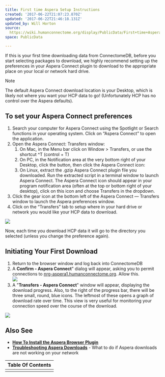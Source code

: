 ```yaml
---
title: First time Aspera Setup Instructions
created: '2017-06-22T21:07:23.870Z'
updated: '2017-06-22T21:46:18.131Z'
updated_by: Will Horton
source: 
  https://wiki.humanconnectome.org/display/PublicData/First+time+Aspera+Setup+Instructions
space: PublicData

---
```

If this is your first time downloading data from ConnectomeDB, before you start selecting packages to download, we highly recommend setting up the preferences in your Aspera Connect plugin to download to the appropriate  
 place on your local or network hard drive. 

> [!note]
> The default Aspera Connect download location is your Desktop, which is likely not where you want your HCP data to go! (Unfortunately HCP has no control over the Aspera defaults).
> 
## To set your Aspera Connect preferences

1. Search your computer for Aspera Connect using the Spotlight or Search functions in your operating system. Click on “Aspera Connect” to open the application.
2. Open the Aspera Connect: Transfers window:
	1. On Mac, in the Menu bar click on Window > Transfers, or use the shortcut ^T (control + T)
	2. On PC, in the Notification area at the very bottom right of your Desktop, click the button, then click the Aspera Connect icon:
	3. On Linux, extract the .gzip Aspera Connect plugin file you downloaded. Run the extracted script in a terminal window to launch Aspera Connect. The Aspera Connect icon should appear in your program notification area (often at the top or bottom right of your desktop), click on this icon and choose Transfers in the dropdown.
3. Click the gear icon at the bottom left of the Aspera Connect — Transfers window to launch the Aspera preferences window.
4. Click on the “Transfers” tab to setup where in your hard drive or network you would like your HCP data to download.

 ![](http://devadmin.humanconnectome.org/img/tutorial/Aspera-instructions/aspera-perferences.jpg)   


Now, each time you download HCP data it will go to the directory you selected (unless you change the preference again). 

## Initiating Your First Download

1. Return to the browser window and log back into ConnectomeDB
2. A **Confirm - Aspera Connect**" dialog will appear, asking you to permit connections to [nrg-aspera1.humanconnectome.org](http://nrg-aspera1.humanconnectome.org). Allow this.  
 ![](http://devadmin.humanconnectome.org/img/tutorial/Aspera-instructions/aspera-confirm-connect.png)
3. A "**Transfers - Aspera Connect**" window will appear, displaying the download progress. Also, to the right of the progress bar, there will be three small, round, blue icons. The leftmost of these opens a graph of download rate over time. This view is very useful for monitoring your connection speed over the course of the download.

 ![](http://devadmin.humanconnectome.org/img/tutorial/Aspera-instructions/aspera-download-queue.png) 

## Also See

* **[How To Install the Aspera Browser Plugin](./How%20To%20Install%20the%20Aspera%20Browser%20Plugin.md)**
* **[Troubleshooting Aspera Downloads](./Troubleshooting%20Aspera%20Downloads.md)** - What to do if Aspera downloads are not working on your network
  




| Table Of Contents |
| --- |
|  |

  


  


